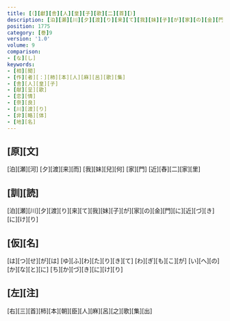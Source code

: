 ```yaml
---
title: [（][獻][舎][人][皇][子][歌][二][首][）]
description: [泊][瀬][川][夕][渡][り][来][て][我][妹][子][が][家][の][金][門][に][近][づ][き][に][け][り]
position: 1775
category: [巻]9
version: '1.0'
volume: 9
comparison:
- [な][し]
keywords:
- [相][聞]
- [作][者][：][柿][本][人][麻][呂][歌][集]
- [舎][人][皇][子]
- [献][呈][歌]
- [恋][情]
- [奈][良]
- [川][渡][り]
- [非][略][体]
- [地][名]
---
```


## [原][文]

[泊][瀬][河] [夕][渡][来][而] [我][妹][兒][何] [家][門] [近][舂][二][家][里]

## [訓][読]

[泊][瀬][川][夕][渡][り][来][て][我][妹][子][が][家][の][金][門][に][近][づ][き][に][け][り]

## [仮][名]

[は][つ][せ][が][は] [ゆ][ふ][わ][た][り][き][て] [わ][ぎ][も][こ][が] [い][へ][の][か][な][と][に] [ち][か][づ][き][に][け][り]

## [左][注]

[右][三][首][柿][本][朝][臣][人][麻][呂][之][歌][集][出]
